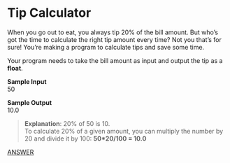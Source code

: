 # Tip Calculator

When you go out to eat, you always tip 20% of the bill amount. But who’s got the time to calculate the right tip amount every time? Not you that’s for sure! You’re making a program to calculate tips and save some time.

Your program needs to take the bill amount as input and output the tip as a **float**.

**Sample Input** </br>
50

**Sample Output** </br>
10.0

> **Explanation**: 20% of 50 is 10. </br>
To calculate 20% of a given amount, you can multiply the number by 20 and divide it by 100: **50*20/100 = 10.0**

[ANSWER](/Answers/00012-%20Tip%20Calculator.py)
